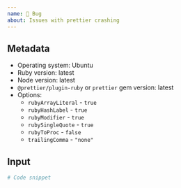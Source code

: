 ```yaml
---
name: 🐛 Bug
about: Issues with prettier crashing
---
```


## Metadata

- Operating system: Ubuntu
- Ruby version: latest
- Node version: latest
- `@prettier/plugin-ruby` or `prettier` gem version: latest
- Options:
  - `rubyArrayLiteral` - `true`
  - `rubyHashLabel` - `true`
  - `rubyModifier` - `true`
  - `rubySingleQuote` - `true`
  - `rubyToProc` - `false`
  - `trailingComma` - `"none"`

## Input

```ruby
# Code snippet
```
